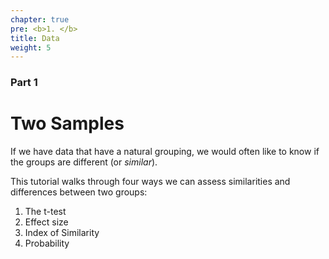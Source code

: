 ```yaml
---
chapter: true
pre: <b>1. </b>
title: Data
weight: 5
---
```


### Part 1

# Two Samples

If we have data that have a natural grouping, we would often like to know if the groups are different (or *similar*).

This tutorial walks through four ways we can assess similarities and differences between two groups: 

1. The t-test
2. Effect size
3. Index of Similarity
4. Probability




